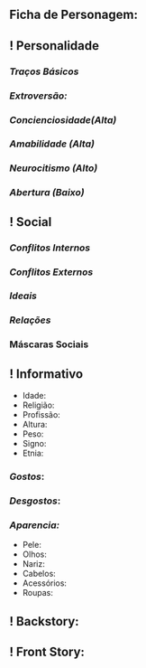 ## Ficha de Personagem:

## ! Personalidade 

### *Traços Básicos*
### *Extroversão:*
### *Concienciosidade(Alta)*
### *Amabilidade (Alta)*
### *Neurocitismo (Alto)*
### *Abertura (Baixo)*
## ! Social

### *Conflitos Internos*
### *Conflitos Externos*
### *Ideais*
### *Relações* 
### Máscaras Sociais
## ! Informativo 

* Idade: 
* Religião: 
* Profissão: 
* Altura: 
* Peso: 
* Signo: 
* Etnia: 

### *Gostos*:
### *Desgostos*:

### *Aparencia:*

* Pele: 
* Olhos: 
* Nariz: 
* Cabelos: 
* Acessórios: 
* Roupas: 

## ! Backstory:
## ! Front Story: